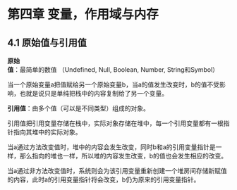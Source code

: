 # 第四章   变量，作用域与内存

## 4.1   原始值与引用值

**原始值**：最简单的数值 （Undefined, Null, Boolean, Number, String和Symbol）

当一个原始变量a把值赋给另一个原始变量b，当a的值发生改变时，b的值不受影响，也就是说只是单纯把栈中的内容复制给了另一个变量。

**引用值**：由多个值（可以是不同类型）组成的对象。

引用值把引用变量存储在栈中，实际对象存储在堆中，每一个引用变量都有一根指针指向其堆中的实际对象。

当a通过方法改变值时，堆中的内容会发生改变，同时b和a的引用变量指针是一样，那么指向的堆也一样，所以堆的内容发生改变，b的值也会发生相应的改变。

当a通过非方法改变值时，系统则会为该引用变量重新创建一个堆房间存储新赋值的内容，此时a的引用变量指针将会改变，b仍为原来的引用变量指针。

